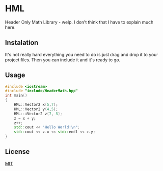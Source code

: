 # HML
Header Only Math Library - welp. I don't think that I have to explain much here.
## Instalation
It's not really hard everything you need to do is just drag and drop it to your project files.
Then you can include it and it's ready to go.
## Usage
```cpp
#include <iostream>
#include "include/HeaderMath.hpp"
int main()
{
    HML::Vector2 x(5,7);
    HML::Vector2 y(4,5);
    HML::iVector2 z(7, 8);
    z = x + y;
    z++;
    std::cout << "Hello World!\n";
    std::cout << z.x << std::endl << z.y;
}
```

## License
[MIT](https://choosealicense.com/licenses/mit/)